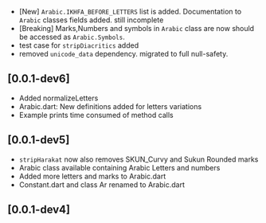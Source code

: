 - [New] `Arabic.IKHFA_BEFORE_LETTERS` list is added. Documentation to `Arabic` classes fields added. still incomplete
- [Breaking] Marks,Numbers and symbols in `Arabic` class are now should be accessed as `Arabic.Symbols`. 
- test case for `stripDiacritics` added
- removed `unicode_data` dependency. migrated to full null-safety.
## [0.0.1-dev6]
- Added normalizeLetters
- Arabic.dart: New  definitions added for letters variations 
- Example prints time consumed of method calls
## [0.0.1-dev5]
- `stripHarakat` now also removes SKUN_Curvy and Sukun Rounded marks
- Arabic class available containing Arabic Letters and numbers
- Added more letters and marks to Arabic.dart
- Constant.dart and class Ar renamed to Arabic.dart
## [0.0.1-dev4]
